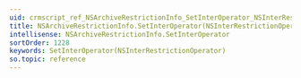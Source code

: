 ```yaml
---
uid: crmscript_ref_NSArchiveRestrictionInfo_SetInterOperator_NSInterRestrictionOperator_p_0
title: NSArchiveRestrictionInfo.SetInterOperator(NSInterRestrictionOperator p_0)
intellisense: NSArchiveRestrictionInfo.SetInterOperator
sortOrder: 1228
keywords: SetInterOperator(NSInterRestrictionOperator)
so.topic: reference
---
```





